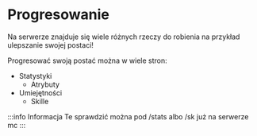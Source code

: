 # Progresowanie
Na serwerze znajduje się wiele różnych rzeczy do robienia na przykład ulepszanie swojej postaci!

Progresować swoją postać można w wiele stron:
- Statystyki
	- Atrybuty
- Umiejętności
	- Skille

:::info Informacja
Te sprawdzić można pod /stats albo /sk już na serwerze mc
:::
